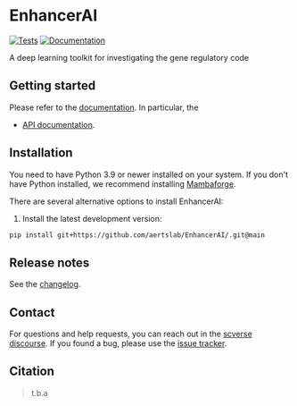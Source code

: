# EnhancerAI

[![Tests][badge-tests]][link-tests]
[![Documentation][badge-docs]][link-docs]

[badge-tests]: https://img.shields.io/github/actions/workflow/status/LukasMahieu/EnhancerAI/test.yaml?branch=main
[link-tests]: https://github.com/aertslab/EnhancerAI//actions/workflows/test.yml
[badge-docs]: https://img.shields.io/readthedocs/EnhancerAI

A deep learning toolkit for investigating the gene regulatory code

## Getting started

Please refer to the [documentation][link-docs]. In particular, the

-   [API documentation][link-api].

## Installation

You need to have Python 3.9 or newer installed on your system. If you don't have
Python installed, we recommend installing [Mambaforge](https://github.com/conda-forge/miniforge#mambaforge).

There are several alternative options to install EnhancerAI:

<!--
1) Install the latest release of `EnhancerAI` from `PyPI <https://pypi.org/project/EnhancerAI/>`_:

```bash
pip install EnhancerAI
```
-->

1. Install the latest development version:

```bash
pip install git+https://github.com/aertslab/EnhancerAI/.git@main
```

## Release notes

See the [changelog][changelog].

## Contact

For questions and help requests, you can reach out in the [scverse discourse][scverse-discourse].
If you found a bug, please use the [issue tracker][issue-tracker].

## Citation

> t.b.a

[scverse-discourse]: https://discourse.scverse.org/
[issue-tracker]: https://github.com/LukasMahieu/EnhancerAI/issues
[changelog]: https://EnhancerAI.readthedocs.io/latest/changelog.html
[link-docs]: https://EnhancerAI.readthedocs.io
[link-api]: https://EnhancerAI.readthedocs.io/latest/api.html
